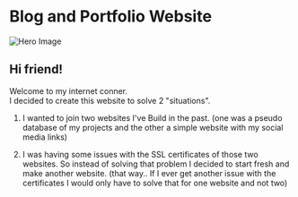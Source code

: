 # Blog and Portfolio Website

![Hero Image](/assets/images/posts/about.png)

## Hi friend!

Welcome to  my internet conner.<br>
I decided to create this website to solve 2 "situations".

1. I wanted to join two websites I've Build in the past. (one was a pseudo database of my projects and the other a simple website with my social media links)

2. I was having some issues with the SSL certificates of those two websites. So instead of solving that problem I decided to start fresh and make another website. (that way.. If I ever get another issue with the certificates I would only have to solve that for one website and not two)